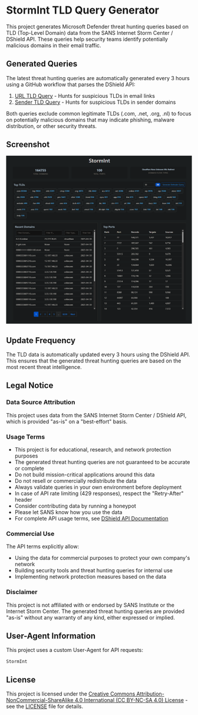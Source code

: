 # StormInt TLD Query Generator

This project generates Microsoft Defender threat hunting queries based on TLD (Top-Level Domain) data from the SANS Internet Storm Center / DShield API. These queries help security teams identify potentially malicious domains in their email traffic.

## Generated Queries
The latest threat hunting queries are automatically generated every 3 hours using a GitHub workflow that parses the DShield API:

1. [URL TLD Query](stormint_url_tld_query.kql) - Hunts for suspicious TLDs in email links
2. [Sender TLD Query](stormint_sender_tld_query.kql) - Hunts for suspicious TLDs in sender domains

Both queries exclude common legitimate TLDs (.com, .net, .org, .nl) to focus on potentially malicious domains that may indicate phishing, malware distribution, or other security threats.

## Screenshot

![StormInt Dashboard](static/screenshot.png)

## Update Frequency
The TLD data is automatically updated every 3 hours using the DShield API. This ensures that the generated threat hunting queries are based on the most recent threat intelligence.

## Legal Notice

### Data Source Attribution
This project uses data from the SANS Internet Storm Center / DShield API, which is provided "as-is" on a "best-effort" basis.

### Usage Terms
- This project is for educational, research, and network protection purposes
- The generated threat hunting queries are not guaranteed to be accurate or complete
- Do not build mission-critical applications around this data
- Do not resell or commercially redistribute the data
- Always validate queries in your own environment before deployment
- In case of API rate limiting (429 responses), respect the "Retry-After" header
- Consider contributing data by running a honeypot
- Please let SANS know how you use the data
- For complete API usage terms, see [DShield API Documentation](https://www.dshield.org/api/)

### Commercial Use
The API terms explicitly allow:
- Using the data for commercial purposes to protect your own company's network
- Building security tools and threat hunting queries for internal use
- Implementing network protection measures based on the data

### Disclaimer
This project is not affiliated with or endorsed by SANS Institute or the Internet Storm Center. The generated threat hunting queries are provided "as-is" without any warranty of any kind, either expressed or implied.

## User-Agent Information
This project uses a custom User-Agent for API requests:
```
StormInt
```

## License
This project is licensed under the [Creative Commons Attribution-NonCommercial-ShareAlike 4.0 International (CC BY-NC-SA 4.0) License](https://creativecommons.org/licenses/by-nc-sa/4.0/) - see the [LICENSE](LICENSE) file for details. 